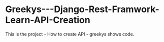 # Greekys---Django-Rest-Framwork-Learn-API-Creation
This is the project - How to create API - greekys shows code.
